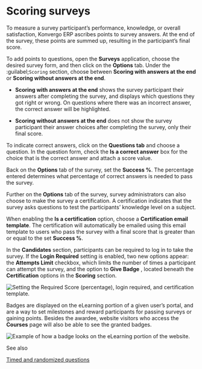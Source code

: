 # Scoring surveys

To measure a survey participant’s performance, knowledge, or overall
satisfaction, Konvergo ERP ascribes points to survey answers. At the end of the
survey, these points are summed up, resulting in the participant’s final
score.

To add points to questions, open the **Surveys** application, choose the
desired survey form, and then click on the **Options** tab. Under the
:guilabel;`Scoring` section, choose between **Scoring with answers at the
end** or **Scoring without answers at the end**.

  * **Scoring with answers at the end** shows the survey participant their answers after completing the survey, and displays which questions they got right or wrong. On questions where there was an incorrect answer, the correct answer will be highlighted.

  * **Scoring without answers at the end** does not show the survey participant their answer choices after completing the survey, only their final score.

To indicate correct answers, click on the **Questions tab** and choose a
question. In the question form, check the **Is a correct answer** box for the
choice that is the correct answer and attach a score value.

Back on the **Options** tab of the survey, set the **Success %**. The
percentage entered determines what percentage of correct answers is needed to
pass the survey.

Further on the **Options** tab of the survey, survey administrators can also
choose to make the survey a certification. A certification indicates that the
survey asks questions to test the participants’ knowledge level on a subject.

When enabling the **Is a certification** option, choose a **Certification
email template**. The certification will automatically be emailed using this
email template to users who pass the survey with a final score that is greater
than or equal to the set **Success %**.

In the **Candidates** section, participants can be required to log in to take
the survey. If the **Login Required** setting is enabled, two new options
appear: the **Attempts Limit** checkbox, which limits the number of times a
participant can attempt the survey, and the option to **Give Badge** , located
beneath the **Certification** options in the **Scoring** section.

![Setting the Required Score \(percentage\), login required, and certification
template.](../../../_images/required-score-login.png)

Badges are displayed on the eLearning portion of a given user’s portal, and
are a way to set milestones and reward participants for passing surveys or
gaining points. Besides the awardee, website visitors who access the
**Courses** page will also be able to see the granted badges.

![Example of how a badge looks on the eLearning portion of the
website.](../../../_images/frontend-badges.png) <div class="alert alert-secondary">
<p class="alert-title">
See also</p><p><a href="time_random">Timed and randomized questions</a></p>
</div>

